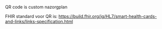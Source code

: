 
QR code is custom nazorgplan

FHIR standard voor QR is: https://build.fhir.org/ig/HL7/smart-health-cards-and-links/links-specification.html

